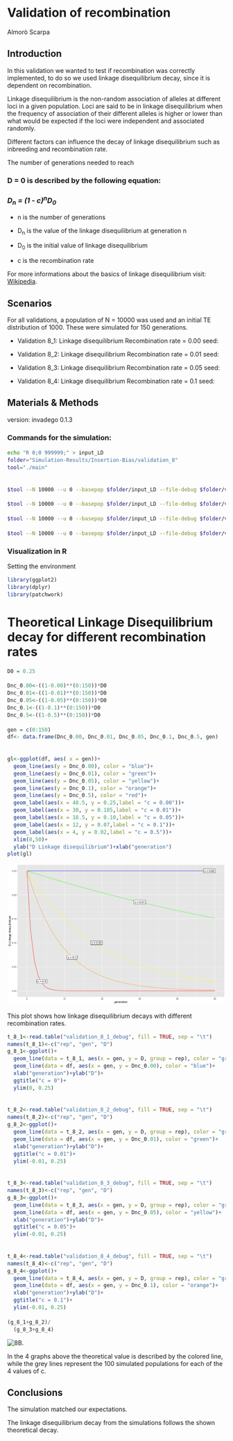 Validation of recombination
================
Almorò Scarpa

## Introduction

In this validation we wanted to test if recombination was correctly
implemented, to do so we used linkage disequilibrium decay, since it is
dependent on recombination.

Linkage disequilibrium is the non-random association of alleles at
different loci in a given population. Loci are said to be in linkage
disequilibrium when the frequency of association of their different
alleles is higher or lower than what would be expected if the loci were
independent and associated randomly.

Different factors can influence the decay of linkage disequilibrium such
as inbreeding and recombination rate.

The number of generations needed to reach


### D = 0 is described by the following equation:

### *D<sub>n</sub> = (1 - c)<sup>n</sup>D<sub>0</sub>*


-   n
    is the number of generations

-   D<sub>n</sub>
    is the value of the linkage disequilibrium at generation n

-   D<sub>0</sub>
    is the initial value of linkage disequilibrium

-   c    is the recombination rate

For more informations about the basics of linkage disequilibrium visit:
[Wikipedia](https://en.wikipedia.org/wiki/Linkage_disequilibrium).

## Scenarios

For all validations, a population of N = 10000 was used and an initial
TE distribution of 1000. These were simulated for 150 generations.

-   Validation 8_1: Linkage disequilibrium Recombination rate = 0.00
    seed:

-   Validation 8_2: Linkage disequilibrium Recombination rate = 0.01
    seed:

-   Validation 8_3: Linkage disequilibrium Recombination rate = 0.05
    seed:

-   Validation 8_4: Linkage disequilibrium Recombination rate = 0.1
    seed:

## Materials & Methods

version: invadego 0.1.3

### Commands for the simulation:

``` bash
echo "R 0;0 999999;" > input_LD
folder="Simulation-Results/Insertion-Bias/validation_8"
tool="./main"


$tool --N 10000 --u 0 --basepop $folder/input_LD --file-debug $folder/validation_8_1_debug --gen 150 --genome mb:1 --steps 1 --rr 0 --rep 100 > $folder/validation_8_1

$tool --N 10000 --u 0 --basepop $folder/input_LD --file-debug $folder/validation_8_2_debug --gen 150 --genome mb:1 --steps 1 --rr 1 --rep 100 > $folder/validation_8_2

$tool --N 10000 --u 0 --basepop $folder/input_LD --file-debug $folder/validation_8_3_debug --gen 150 --genome mb:1 --steps 1 --rr 5 --rep 100 > $folder/validation_8_3

$tool --N 10000 --u 0 --basepop $folder/input_LD --file-debug $folder/validation_8_4_debug --gen 150 --genome mb:1 --steps 1 --rr 10 --rep 100 > $folder/validation_8_4
```

### Visualization in R

Setting the environment

``` r
library(ggplot2)
library(dplyr)
library(patchwork)
```

# Theoretical Linkage Disequilibrium decay for different recombination rates

``` r
D0 = 0.25

Dnc_0.00<-((1-0.00)**(0:150))*D0
Dnc_0.01<-((1-0.01)**(0:150))*D0
Dnc_0.05<-((1-0.05)**(0:150))*D0
Dnc_0.1<-((1-0.1)**(0:150))*D0
Dnc_0.5<-((1-0.5)**(0:150))*D0

gen = c(0:150)
df<- data.frame(Dnc_0.00, Dnc_0.01, Dnc_0.05, Dnc_0.1, Dnc_0.5, gen)


gl<-ggplot(df, aes( x = gen))+
  geom_line(aes(y = Dnc_0.00), color = "blue")+
  geom_line(aes(y = Dnc_0.01), color = "green")+
  geom_line(aes(y = Dnc_0.05), color = "yellow")+
  geom_line(aes(y = Dnc_0.1), color = "orange")+
  geom_line(aes(y = Dnc_0.5), color = "red")+
  geom_label(aes(x = 48.5, y = 0.25,label = "c = 0.00"))+
  geom_label(aes(x = 30, y = 0.185,label = "c = 0.01"))+
  geom_label(aes(x = 18.5, y = 0.10,label = "c = 0.05"))+
  geom_label(aes(x = 12, y = 0.07,label = "c = 0.1"))+
  geom_label(aes(x = 4, y = 0.02,label = "c = 0.5"))+
  xlim(0,50)+
  ylab("D Linkage disequilibrium")+xlab("generation")
plot(gl)
```

<img src="images/2023_02_27_Validation_8_Linkage_Disequilibrium_a.png" alt="8A.">

This plot shows how linkage disequilibrium decays with different
recombination rates.

``` r
t_8_1<-read.table("validation_8_1_debug", fill = TRUE, sep = "\t")
names(t_8_1)<-c("rep", "gen", "D")
g_8_1<-ggplot()+
  geom_line(data = t_8_1, aes(x = gen, y = D, group = rep), color = "grey")+
  geom_line(data = df, aes(x = gen, y = Dnc_0.00), color = "blue")+
  xlab("generation")+ylab("D")+
  ggtitle("c = 0")+
  ylim(0, 0.25)


t_8_2<-read.table("validation_8_2_debug", fill = TRUE, sep = "\t")
names(t_8_2)<-c("rep", "gen", "D")
g_8_2<-ggplot()+
  geom_line(data = t_8_2, aes(x = gen, y = D, group = rep), color = "grey")+
  geom_line(data = df, aes(x = gen, y = Dnc_0.01), color = "green")+
  xlab("generation")+ylab("D")+
  ggtitle("c = 0.01")+
  ylim(-0.01, 0.25)


t_8_3<-read.table("validation_8_3_debug", fill = TRUE, sep = "\t")
names(t_8_3)<-c("rep", "gen", "D")
g_8_3<-ggplot()+
  geom_line(data = t_8_3, aes(x = gen, y = D, group = rep), color = "grey")+
  geom_line(data = df, aes(x = gen, y = Dnc_0.05), color = "yellow")+
  xlab("generation")+ylab("D")+
  ggtitle("c = 0.05")+
  ylim(-0.01, 0.25)


t_8_4<-read.table("validation_8_4_debug", fill = TRUE, sep = "\t")
names(t_8_4)<-c("rep", "gen", "D")
g_8_4<-ggplot()+
  geom_line(data = t_8_4, aes(x = gen, y = D, group = rep), color = "grey")+
  geom_line(data = df, aes(x = gen, y = Dnc_0.1), color = "orange")+
  xlab("generation")+ylab("D")+
  ggtitle("c = 0.1")+
  ylim(-0.01, 0.25)

(g_8_1+g_8_2)/
  (g_8_3+g_8_4)
```

<img src="images/2023_02_27_Validation_8_Linkage_Disequilibrium_b.png" alt="8B.">

In the 4 graphs above the theoretical value is described by the colored
line, while the grey lines represent the 100 simulated populations for
each of the 4 values of c.

## Conclusions

The simulation matched our expectations.

The linkage disequilibrium decay from the simulations follows the shown
theoretical decay.
